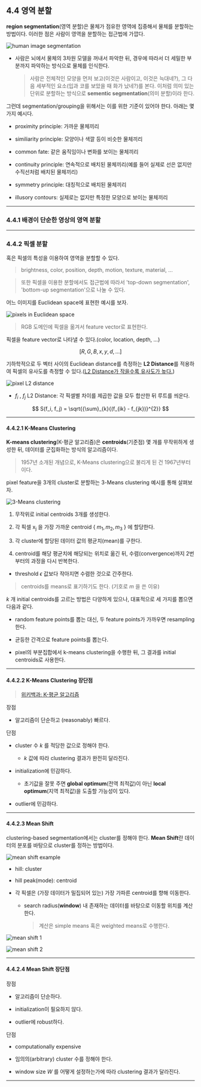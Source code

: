 ## 4.4 영역 분할

**region segmentation**(영역 분할)은 물체가 점유한 영역에 집중해서 물체를 분할하는 방법이다. 이러한 점은 사람이 영역을 분할하는 접근법에 가깝다.

![human image segmentation](images/human_image_segmentation.png)

- 사람은 뇌에서 물체의 3차원 모델을 꺼내서 파악한 뒤, 경우에 따라서 더 세밀한 부분까지 파악하는 방식으로 물체를 인식한다.

  > 사람은 전체적인 모양을 먼저 보고(이것은 사람이고, 이것은 늑대네?), 그 다음 세부적인 요소(입과 코를 보았을 때 화가 났네?)를 본다. 이처럼 의미 있는 단위로 분할하는 방식으로 **sementic segmentation**(의미 분할)이라 한다.

그런데 segmentation/grouping을 위해서는 이를 위한 기준이 있어야 한다. 아래는 몇 가지 예시다.

- proximity principle: 가까운 물체끼리

- similiarity principle: 모양이나 색깔 등이 비슷한 물체끼리

- common fate: 같은 움직임이나 변화를 보이는 물체끼리

- continuity principle: 연속적으로 배치된 물체끼리(예를 들어 실제로 선은 없지만 수직선처럼 배치된 물체끼리)

- symmetry principle: 대칭적으로 배치된 물체끼리

- illusory contours: 실제로는 없지만 특정한 모양으로 보이는 물체끼리

---

### 4.4.1 배경이 단순한 영상의 영역 분할

---

### 4.4.2 픽셀 분할

혹은 픽셀의 특성을 이용하여 영역을 분할할 수 있다.

> brightness, color, position, depth, motion, texture, material, ...

> 또한 픽셀을 이용한 분할에서도 접근법에 따라서 'top-down segmentation', 'bottom-up segmentation'으로 나눌 수 있다.

어느 이미지를 Euclidean space에 표현한 예시를 보자.

![pixels in Euclidean space](images/pixels_in_Euclidean_space.png)

> RGB 도메인에 픽셀을 옮겨서 feature vector로 표현한다.

픽셀을 feature vector로 나타낼 수 있다.(color, location, depth, ...)

$$ [R, G, B, x, y, d, ...] $$

기하학적으로 두 벡터 사이의 Euclidean distance를 측정하는 **L2 Distance**를 적용하여 픽셀의 유사도를 측정할 수 있다.(<U>L2 Distance가 작을수록 유사도가 높다.</U>)

![pixel L2 distance](images/pixel_l2_distance.png)

- $f_i$ , $f_j$  L2 Distance: 각 픽셀별 차이를 제곱한 값을 모두 합산한 뒤 루트를 씌운다.

$$ S(f_i, f_j) = \sqrt{{\sum}_{k}{(f_{ik} - f_{jk})}^{2}} $$

---

#### 4.4.2.1 K-Means Clustering

**K-means clustering**(K-평균 알고리즘)은 **centroids**(기준점) 몇 개를 무작위하게 생성한 뒤, 데이터를 군집화하는 방식의 알고리즘이다.

> 1957년 소개된 개념으로, K-Means clustering으로 불리게 된 건 1967년부터이다.

pixel feature을 3개의 cluster로 분할하는 3-Means clustering 예시를 통해 살펴보자. 

![3-Means clustering](images/3-Means_clustering.png)

1. 무작위로 initial centroids 3개를 생성한다.

2. 각 픽셀 $\mathrm{x_{j}}$ 을 가장 가까운 centroid { $m_1, m_2, m_3$ } 에 할당한다. 

3. 각 cluster에 할당된 데이터 값의 평균치(mean)를 구한다.

4. centroid를 해당 평균치에 해당되는 위치로 옮긴 뒤, 수렴(convergence)까지 2번부터의 과정을 다시 반복한다.

  - threshold $\epsilon$ 값보다 작아지면 수렴한 것으로 간주한다.

> centroids를 means로 표기하기도 한다. (기호로 $m$ 을 쓴 이유)

$k$ 개 initial centroids를 고르는 방법은 다양하게 있으나, 대표적으로 세 가지를 뽑으면 다음과 같다.

- random feature points를 뽑는 대신, 두 feature points가 가까우면 resampling한다.

- 균등한 간격으로 feature points를 뽑는다.

- pixel의 부분집합에서 k-means clustering을 수행한 뒤, 그 결과를 initial centroids로 사용한다.

---

#### 4.4.2.2 K-Means Clustering 장단점

> [위키백과: K-평균 알고리즘](https://ko.wikipedia.org/wiki/K-%ED%8F%89%EA%B7%A0_%EC%95%8C%EA%B3%A0%EB%A6%AC%EC%A6%98)

장점

- 알고리즘이 단순하고 (reasonably) 빠르다.

단점

- cluster 수 $k$ 를 적당한 값으로 정해야 한다.

  - $k$ 값에 따라 clustering 결과가 완전히 달라진다.

- initialization에 민감하다.

  - 초기값을 잘못 주면 **global optimum**(전역 최적값)이 아닌 **local optimum**(지역 최적값)을 도출할 가능성이 있다.

- outlier에 민감하다.

---

#### 4.4.2.3 Mean Shift

clustering-based segmentation에서는 cluster를 정해야 한다. **Mean Shift**란 데이터의 분포를 바탕으로 cluster를 정하는 방법이다.

![mean shift example](images/mean_shift_ex.png)

- hill: cluster

- hill peak(mode): centroid

- 각 픽셀은 (가장 데이터가 밀집되어 있는) 가장 가파른 centroid를 향해 이동한다.

  - search radius(**window**) 내 존재하는 데이터를 바탕으로 이동할 위치를 계산한다.

    > 계산은 simple means 혹은 weighted means로 수행한다.

![mean shift 1](images/mean_shift_1.png)

![mean shift 2](images/mean_shift_2.png)

---

#### 4.4.2.4 Mean Shift 장단점

장점

- 알고리즘이 단순하다.

- initialization이 필요하지 않다.

- outlier에 robust하다.

단점

- computationally expensive

- 임의의(arbitrary) cluster 수를 정해야 한다.

- window size $W$ 를 어떻게 설정하는가에 따라 clustering 결과가 달라진다.

---
